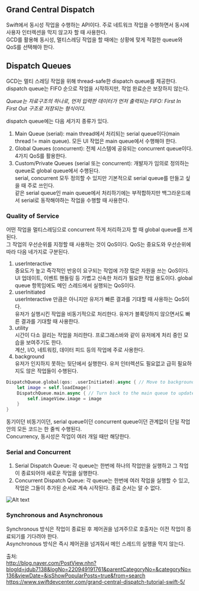 ## Grand Central Dispatch    
Swift에서 동시성 작업을 수행하는 API이다. 주로 네트워크 작업을 수행하면서 동시에 사용자 인터렉션을 막지 않고자 할 때 사용한다.  
GCD를 활용해 동시성, 멀티스레딩 작업을 할 때에는 상황에 맞게 적절한 queue와 QoS를 선택해야 한다.  
  
  
  
## Dispatch Queues  
GCD는 멀티 스레딩 작업을 위해 thread-safe한 dispatch queue를 제공한다.  
dispatch queue는 FIFO 순으로 작업을 시작하지만, 작업 완료순은 보장하지 않는다.  
  
*Queue는 자료구조의 하나로, 먼저 입력한 데이터가 먼저 출력되는 FIFO: First In First Out 구조로 저장되는 형식이다.*  
  
dispatch queue에는 다음 세가지 종류가 있다.  
1. Main Queue (serial): main thread에서 처리되는 serial queue이다(main thread != main queue). 모든 UI 작업은 main queue에서 수행해야 한다.  
2. Global Queues (concurrent): 전체 시스템에 공유되는 concurrent queue이다. 4가지 QoS를 활용한다.  
3. Custom/Private Queues (serial 또는 concurrent): 개발자가 임의로 정의하는 queue로 global queue에서 수행된다.  
serial, concurrent 모두 정의할 수 있지만 기본적으로 serial queue를 만들고 싶을 때 주로 쓰인다.  
같은 serial queue인 main queue에서 처리하기에는 부적합하지만 백그라운드에서 serial로 동작해야하는 작업을 수행할 때 사용한다.  
  
  
### Quality of Service  
어떤 작업을 멀티스레딩으로 concurrent 하게 처리하고자 할 때 global queue를 쓰게 된다.  
그 작업의 우선순위를 지정할 때 사용하는 것이 QoS이다. QoS는 중요도와 우선순위에 따라 다음 네가지로 구분된다.  
  
1. userInteractive  
중요도가 높고 즉각적인 반응이 요구되는 작업에 가장 많은 자원을 쓰는 QoS이다.  
UI 업데이트, 이벤트 핸들링 등 가볍고 신속한 처리가 필요한 작업 용도이다. global queue 항목임에도 메인 스레드에서 실행되는 QoS이다.  
2. userInitiated  
userInteractive 만큼은 아니지만 유저가 빠른 결과를 기대할 때 사용하는 QoS이다.  
유저가 실행시킨 작업을 비동기적으로 처리한다. 유저가 블록당하지 않으면서도 빠른 결과를 기대할 때 사용한다.  
3. utility  
시간이 다소 걸리는 작업을 처리한다. 프로그래스바와 같이 유저에게 처리 중인 모습을 보여주기도 한다.  
계산, I/O, 네트워킹, 데이터 피드 등의 작업에 주로 사용한다.  
4. background  
유저가 인지하지 못하는 뒷단에서 실행한다. 유저 인터렉션도 필요없고 급히 필요하지도 않은 작업들이 수행된다.  
  
```swift
DispatchQueue.global(qos: .userInitiated).async { // Move to background thread(global queue) and start right now(async)
    let image = self.loadImage()
    DispatchQueue.main.async { // Turn back to the main queue to update the UI
        self.imageView.image = image
    }
}
```  
  
동기이던 비동기이던, serial queue이던 concurrent queue이던 관계없이 단일 작업 안의 모든 코드는 한 줄씩 수행된다.  
Concurrency, 동시성은 작업이 여러 개일 때만 해당한다.  
  
### Serial and Concurrent  
1. Serial Dispatch Queue: 각 queue는 한번에 하나의 작업만을 실행하고 그 작업이 종료되어야 새로운 작업을 실행한다.  
2. Concurrent Dispatch Queue: 각 queue는 한번에 여러 작업을 실행할 수 있고, 작업은 그들이 추가된 순서로 계속 시작된다. 종료 순서는 알 수 없다.  
  
![Alt text](https://www.swiftdevcenter.com/wp-content/uploads/2019/12/Serial-Concurrent-Queue.jpg)  
  
### Synchronous and Asynchronous  
Synchronous 방식은 작업이 종료된 후 제어권을 넘겨주므로 호출자는 이전 작업이 종료되기를 기다려야 한다.  
Asynchronous 방식은 즉시 제어권을 넘겨줘서 메인 스레드의 실행을 막지 않는다.  
  
  
  
출처:  
http://blog.naver.com/PostView.nhn?blogId=jdub7138&logNo=220949191761&parentCategoryNo=&categoryNo=136&viewDate=&isShowPopularPosts=true&from=search  
https://www.swiftdevcenter.com/grand-central-dispatch-tutorial-swift-5/  